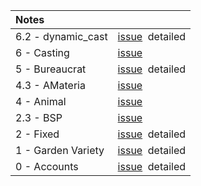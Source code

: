 Notes                |   |
:------------------- | - |
6.2 - dynamic_cast   | [issue](https://github.com/nuoxoxo/cpp_modules_42/issues/81) &nbsp;detailed
6 - Casting          | [issue](https://github.com/nuoxoxo/cpp_modules_42/issues/73)
5 - Bureaucrat       | [issue](https://github.com/nuoxoxo/cpp_modules_42/issues/69) &nbsp;detailed
4.3 - AMateria       | [issue](https://github.com/nuoxoxo/cpp_modules_42/issues/61)
4 - Animal           | [issue](https://github.com/nuoxoxo/cpp_modules_42/issues/49)
2.3 - BSP            | [issue](https://github.com/nuoxoxo/cpp_modules_42/issues/33)
2 - Fixed            | [issue](https://github.com/nuoxoxo/cpp_modules_42/issues/26) &nbsp;detailed
1 - Garden Variety   | [issue](https://github.com/nuoxoxo/cpp_modules_42/issues/25) &nbsp;detailed
0 - Accounts         | [issue](https://github.com/nuoxoxo/cpp_modules_42/issues/56) &nbsp;detailed
